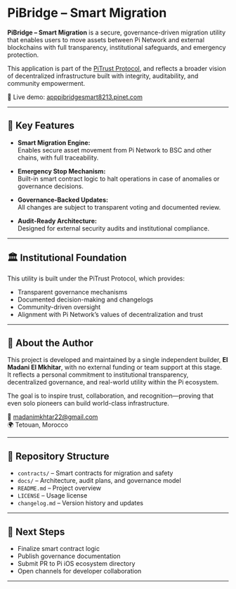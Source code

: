# PiBridge – Smart Migration

**PiBridge – Smart Migration** is a secure, governance-driven migration utility that enables users to move assets between Pi Network and external blockchains with full transparency, institutional safeguards, and emergency protection.

This application is part of the [PiTrust Protocol](https://github.com/madanimkhitar22-beep/PiTrust-Infrastructure-Protocol), and reflects a broader vision of decentralized infrastructure built with integrity, auditability, and community empowerment.

🔗 Live demo: [apppibridgesmart8213.pinet.com](https://apppibridgesmart8213.pinet.com)

---

## 🔐 Key Features

- **Smart Migration Engine:**  
  Enables secure asset movement from Pi Network to BSC and other chains, with full traceability.

- **Emergency Stop Mechanism:**  
  Built-in smart contract logic to halt operations in case of anomalies or governance decisions.

- **Governance-Backed Updates:**  
  All changes are subject to transparent voting and documented review.

- **Audit-Ready Architecture:**  
  Designed for external security audits and institutional compliance.

---

## 🏛️ Institutional Foundation

This utility is built under the PiTrust Protocol, which provides:

- Transparent governance mechanisms  
- Documented decision-making and changelogs  
- Community-driven oversight  
- Alignment with Pi Network’s values of decentralization and trust

---

## 👤 About the Author

This project is developed and maintained by a single independent builder, **El Madani El Mkhitar**, with no external funding or team support at this stage.  
It reflects a personal commitment to institutional transparency, decentralized governance, and real-world utility within the Pi ecosystem.

The goal is to inspire trust, collaboration, and recognition—proving that even solo pioneers can build world-class infrastructure.

📧 madanimkhtar22@gmail.com  
🌍 Tetouan, Morocco

---

## 📁 Repository Structure

- `contracts/` – Smart contracts for migration and safety  
- `docs/` – Architecture, audit plans, and governance model  
- `README.md` – Project overview  
- `LICENSE` – Usage license  
- `changelog.md` – Version history and updates

---

## 📣 Next Steps

- Finalize smart contract logic  
- Publish governance documentation  
- Submit PR to Pi iOS ecosystem directory  
- Open channels for developer collaboration

---
